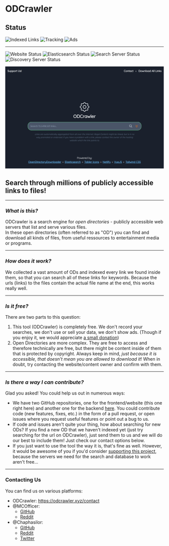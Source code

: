 # ODCrawler

<!-- [![Netlify Status](https://api.netlify.com/api/v1/badges/a975a57a-1891-45d0-88ef-9750bcbadf8c/deploy-status)](https://app.netlify.com/sites/odcrawler/deploys) -->

## Status

![Indexed Links](https://img.shields.io/badge/dynamic/json?label=Indexed%20Links&query=_all.primaries.docs.count&url=https%3A%2F%2Fsearch.odcrawler.xyz%2Felastic%2Flinks%2F_stats&style=for-the-badge)
![Tracking](https://img.shields.io/badge/Tracking-Disabled-brightgreen?style=for-the-badge)
![Ads](https://img.shields.io/badge/Ads-None-brightgreen?style=for-the-badge)

---

![Website Status](https://img.shields.io/uptimerobot/status/m786605489-b418dd2b30029ffd44f60f5c?label=Website&style=for-the-badge)
![Elasticsearch Status](https://img.shields.io/uptimerobot/status/m786605474-aefb8b00783d9151d10f204e?label=Elasticsearch&logo=elasticsearch&style=for-the-badge)
![Search Server Status](https://img.shields.io/uptimerobot/status/m786605477-0d07f387d5ad4a952c0859e2?label=Search%20Server&style=for-the-badge)
![Discovery Server Status](https://img.shields.io/uptimerobot/status/m786605483-e2e9ac70943fe44fc85b8d64?label=Discovery%20Server&style=for-the-badge)

![Preview](./Screenshot.png)

## Search through millions of publicly accessible links to files!

---

### *What is this?*

ODCrawler is a search engine for *open directories* - publicly accessible web servers that list and serve various files.  
In these open directories (often referred to as "OD") you can find and download all kinds of files, from useful ressources to entertainment media or programs.

---

### *How does it work?*

We collected a vast amount of ODs and indexed every link we found inside them, so that you can search all of these links for keywords. Because the urls (links) to the files contain the actual file name at the end, this works really well.

---

### *Is it free?*

There are two parts to this question:  

1. This tool (ODCrawler) is completely free. We don't record your searches, we don't use or sell your data, we don't show ads. (Though if you enjoy it, we would appreciate [a small donation](https://github.com/sponsors/MCOfficer))  
2. Open Directories are more complex. They are free to access and therefore technically are free, but there might be content inside of them that is protected by copyright. Always keep in mind, *just because it is accessible, that doesn't mean you are allowed to download it*! When in doubt, try contacting the website/content owner and confirm with them.

---

### *Is there a way I can contribute?*

Glad you asked! You could help us out in numerous ways:

- We have two GitHub repositories, one for the frontend/website (this one right here) and another one for the backend [here](https://github.com/MCOfficer/odcrawler-discovery). You could contribute code (new features, fixes, etc.) in the form of a pull request, or open issues where you request useful features or point out a bug to us.
- If code and issues aren't quite your thing, how about searching for new ODs? If you find a new OD that we haven't indexed yet (just try searching for the url on ODCrawler), just send them to us and we will do our best to include them! Just check our contact options below.
- If you just want to use the tool the way it is, that's fine as well. However, it would be awesome of you if you'd consider [supporting this project](https://github.com/sponsors/MCOfficer), because the servers we need for the search and database to work aren't free...

---

### Contacting Us

You can find us on various platforms:

- ODCrawler: https://odcrawler.xyz/contact
- @MCOfficer:
  - [GitHub](https://github.com/MCOfficer)
  - [Reddit](https://www.reddit.com/user/MCOfficer)
- @Chaphasilor:
  - [GitHub](https://github.com/Chaphasilor)
  - [Reddit](https://www.reddit.com/user/Chaphasilor)
  - [Twitter](https://twitter.com/Chaphasilor)